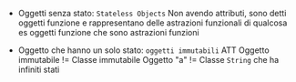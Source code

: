 - Oggetti senza stato: `Stateless Objects`
Non avendo attributi, sono detti oggetti funzione e rappresentano delle astrazioni funzionali di qualcosa
es oggetti funzione che sono astrazioni funzioni

- Oggetto che hanno un solo stato: `oggetti immutabili`
ATT Oggetto immutabile != Classe immutabile
Oggetto "a" != Classe `String` che ha infiniti stati